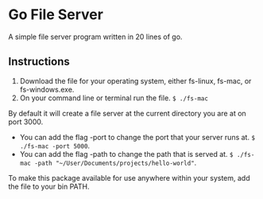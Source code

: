# Go File Server
A simple file server program written in 20 lines of go.

## Instructions
1. Download the file for your operating system, either fs-linux, fs-mac, or fs-windows.exe.
2. On your command line or terminal run the file. `$ ./fs-mac`

By default it will create a file server at the current directory you are at on port 3000.

* You can add the flag -port to change the port that your server runs at. `$ ./fs-mac -port 5000`.
* You can add the flag -path to change the path that is served at.
`$ ./fs-mac -path "~/User/Documents/projects/hello-world"`.

To make this package available for use anywhere within your system, add the file to your bin PATH.